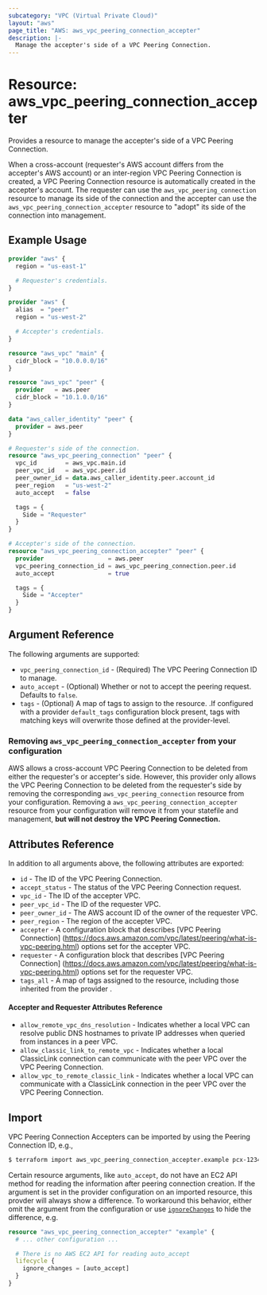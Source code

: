```yaml
---
subcategory: "VPC (Virtual Private Cloud)"
layout: "aws"
page_title: "AWS: aws_vpc_peering_connection_accepter"
description: |-
  Manage the accepter's side of a VPC Peering Connection.
---
```


# Resource: aws_vpc_peering_connection_accepter

Provides a resource to manage the accepter's side of a VPC Peering Connection.

When a cross-account (requester's AWS account differs from the accepter's AWS account) or an inter-region
VPC Peering Connection is created, a VPC Peering Connection resource is automatically created in the
accepter's account.
The requester can use the `aws_vpc_peering_connection` resource to manage its side of the connection
and the accepter can use the `aws_vpc_peering_connection_accepter` resource to "adopt" its side of the
connection into management.

## Example Usage

```terraform
provider "aws" {
  region = "us-east-1"

  # Requester's credentials.
}

provider "aws" {
  alias  = "peer"
  region = "us-west-2"

  # Accepter's credentials.
}

resource "aws_vpc" "main" {
  cidr_block = "10.0.0.0/16"
}

resource "aws_vpc" "peer" {
  provider   = aws.peer
  cidr_block = "10.1.0.0/16"
}

data "aws_caller_identity" "peer" {
  provider = aws.peer
}

# Requester's side of the connection.
resource "aws_vpc_peering_connection" "peer" {
  vpc_id        = aws_vpc.main.id
  peer_vpc_id   = aws_vpc.peer.id
  peer_owner_id = data.aws_caller_identity.peer.account_id
  peer_region   = "us-west-2"
  auto_accept   = false

  tags = {
    Side = "Requester"
  }
}

# Accepter's side of the connection.
resource "aws_vpc_peering_connection_accepter" "peer" {
  provider                  = aws.peer
  vpc_peering_connection_id = aws_vpc_peering_connection.peer.id
  auto_accept               = true

  tags = {
    Side = "Accepter"
  }
}
```

## Argument Reference

The following arguments are supported:

* `vpc_peering_connection_id` - (Required) The VPC Peering Connection ID to manage.
* `auto_accept` - (Optional) Whether or not to accept the peering request. Defaults to `false`.
* `tags` - (Optional) A map of tags to assign to the resource. .If configured with a provider `default_tags` configuration block present, tags with matching keys will overwrite those defined at the provider-level.

### Removing `aws_vpc_peering_connection_accepter` from your configuration

AWS allows a cross-account VPC Peering Connection to be deleted from either the requester's or accepter's side.
However, this provider only allows the VPC Peering Connection to be deleted from the requester's side
by removing the corresponding `aws_vpc_peering_connection` resource from your configuration.
Removing a `aws_vpc_peering_connection_accepter` resource from your configuration will remove it
from your statefile and management, **but will not destroy the VPC Peering Connection.**

## Attributes Reference

In addition to all arguments above, the following attributes are exported:

* `id` - The ID of the VPC Peering Connection.
* `accept_status` - The status of the VPC Peering Connection request.
* `vpc_id` - The ID of the accepter VPC.
* `peer_vpc_id` - The ID of the requester VPC.
* `peer_owner_id` - The AWS account ID of the owner of the requester VPC.
* `peer_region` - The region of the accepter VPC.
* `accepter` - A configuration block that describes [VPC Peering Connection]
(https://docs.aws.amazon.com/vpc/latest/peering/what-is-vpc-peering.html) options set for the accepter VPC.
* `requester` - A configuration block that describes [VPC Peering Connection]
(https://docs.aws.amazon.com/vpc/latest/peering/what-is-vpc-peering.html) options set for the requester VPC.
* `tags_all` - A map of tags assigned to the resource, including those inherited from the provider .

#### Accepter and Requester Attributes Reference

* `allow_remote_vpc_dns_resolution` - Indicates whether a local VPC can resolve public DNS hostnames to
private IP addresses when queried from instances in a peer VPC.
* `allow_classic_link_to_remote_vpc` - Indicates whether a local ClassicLink connection can communicate
with the peer VPC over the VPC Peering Connection.
* `allow_vpc_to_remote_classic_link` - Indicates whether a local VPC can communicate with a ClassicLink
connection in the peer VPC over the VPC Peering Connection.

## Import

VPC Peering Connection Accepters can be imported by using the Peering Connection ID, e.g.,

```sh
$ terraform import aws_vpc_peering_connection_accepter.example pcx-12345678
```

Certain resource arguments, like `auto_accept`, do not have an EC2 API method for reading the information after peering connection creation. If the argument is set in the provider configuration on an imported resource, this provder will always show a difference. To workaround this behavior, either omit the argument from the configuration or use [`ignoreChanges`](https://www.pulumi.com/docs/intro/concepts/programming-model/#ignorechanges) to hide the difference, e.g.

```terraform
resource "aws_vpc_peering_connection_accepter" "example" {
  # ... other configuration ...

  # There is no AWS EC2 API for reading auto_accept
  lifecycle {
    ignore_changes = [auto_accept]
  }
}
```
